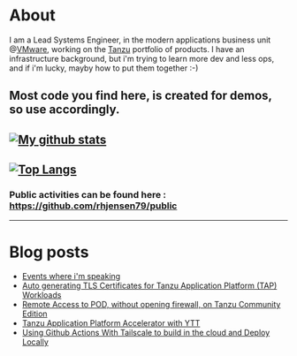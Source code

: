 # About
I am a Lead Systems Engineer, in the modern applications business unit @[VMware](https://www.vmware.com), working on the [Tanzu](https://tanzu.vmware.com) portfolio of products.
I have an infrastructure background, but i'm trying to learn more dev and less ops, and if i'm lucky, mayby how to put them together :-)

Most code you find here, is created for demos, so use accordingly. 
---
[![My github stats](https://github-readme-stats.vercel.app/api?username=rhjensen79&count_private=true&show_icons=true)](https://github.com/anuraghazra/github-readme-stats)
---
[![Top Langs](https://github-readme-stats.vercel.app/api/top-langs/?username=rhjensen79)](https://github.com/anuraghazra/github-readme-stats)
---
### Public activities can be found here : https://github.com/rhjensen79/public

---

# Blog posts
<!-- BLOG-POST-LIST:START -->
- [Events where i&#39;m speaking](https://www.robert-jensen.dk/events/)
- [Auto generating TLS Certificates for Tanzu Application Platform &lpar;TAP&rpar; Workloads](https://www.robert-jensen.dk/posts/2022-auto-tls-certificate-in-tap/)
- [Remote Access to POD, without opening firewall, on Tanzu Community Edition](https://www.robert-jensen.dk/posts/2022-remote-access-tce/)
- [Tanzu Application Platform Accelerator with YTT](https://www.robert-jensen.dk/posts/2022-tap-accelerator-ytt/)
- [Using Github Actions With Tailscale to build in the cloud and Deploy Locally](https://www.robert-jensen.dk/posts/2022-using-github-actions-with-tailscale-to-deploy-locally/)
<!-- BLOG-POST-LIST:END -->

<!--
**rhjensen79/rhjensen79** is a ✨ _special_ ✨ repository because its `README.md` (this file) appears on your GitHub profile.

Here are some ideas to get you started:

- 🔭 I’m currently working on ...
- 🌱 I’m currently learning ...
- 👯 I’m looking to collaborate on ...
- 🤔 I’m looking for help with ...
- 💬 Ask me about ...
- 📫 How to reach me: ...
- 😄 Pronouns: ...
- ⚡ Fun fact: ...
-->
